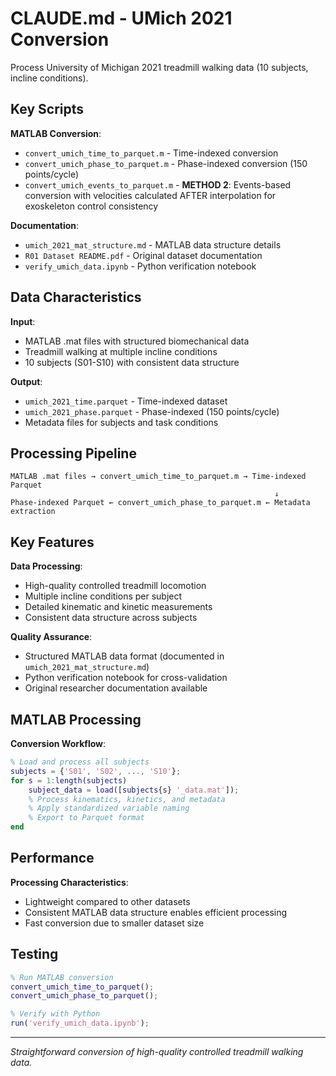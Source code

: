 # CLAUDE.md - UMich 2021 Conversion

Process University of Michigan 2021 treadmill walking data (10 subjects, incline conditions).

## Key Scripts

**MATLAB Conversion**:
- `convert_umich_time_to_parquet.m` - Time-indexed conversion
- `convert_umich_phase_to_parquet.m` - Phase-indexed conversion (150 points/cycle)
- `convert_umich_events_to_parquet.m` - **METHOD 2**: Events-based conversion with velocities calculated AFTER interpolation for exoskeleton control consistency

**Documentation**:
- `umich_2021_mat_structure.md` - MATLAB data structure details
- `R01 Dataset README.pdf` - Original dataset documentation
- `verify_umich_data.ipynb` - Python verification notebook

## Data Characteristics

**Input**:
- MATLAB .mat files with structured biomechanical data
- Treadmill walking at multiple incline conditions
- 10 subjects (S01-S10) with consistent data structure

**Output**:
- `umich_2021_time.parquet` - Time-indexed dataset
- `umich_2021_phase.parquet` - Phase-indexed (150 points/cycle)
- Metadata files for subjects and task conditions

## Processing Pipeline

```
MATLAB .mat files → convert_umich_time_to_parquet.m → Time-indexed Parquet
                                                           ↓
Phase-indexed Parquet ← convert_umich_phase_to_parquet.m ← Metadata extraction
```

## Key Features

**Data Processing**:
- High-quality controlled treadmill locomotion
- Multiple incline conditions per subject
- Detailed kinematic and kinetic measurements
- Consistent data structure across subjects

**Quality Assurance**:
- Structured MATLAB data format (documented in `umich_2021_mat_structure.md`)
- Python verification notebook for cross-validation
- Original researcher documentation available

## MATLAB Processing

**Conversion Workflow**:
```matlab
% Load and process all subjects
subjects = {'S01', 'S02', ..., 'S10'};
for s = 1:length(subjects)
    subject_data = load([subjects{s} '_data.mat']);
    % Process kinematics, kinetics, and metadata
    % Apply standardized variable naming
    % Export to Parquet format
end
```

## Performance

**Processing Characteristics**:
- Lightweight compared to other datasets
- Consistent MATLAB data structure enables efficient processing
- Fast conversion due to smaller dataset size

## Testing

```matlab
% Run MATLAB conversion
convert_umich_time_to_parquet();
convert_umich_phase_to_parquet();

% Verify with Python
run('verify_umich_data.ipynb');
```

---

*Straightforward conversion of high-quality controlled treadmill walking data.*